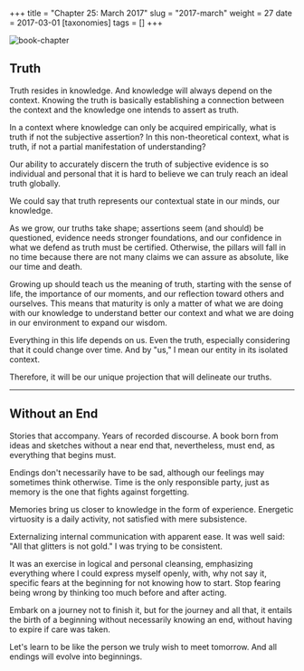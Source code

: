 +++
title = "Chapter 25: March 2017"
slug = "2017-march"
weight = 27
date = 2017-03-01
[taxonomies]
tags = []
+++

![book-chapter](/images/books/oeur/25.jpg)

## Truth

Truth resides in knowledge. And knowledge will always depend on the context. Knowing the truth is basically establishing a connection between the context and the knowledge one intends to assert as truth.

In a context where knowledge can only be acquired empirically, what is truth if not the subjective assertion? In this non-theoretical context, what is truth, if not a partial manifestation of understanding?

Our ability to accurately discern the truth of subjective evidence is so individual and personal that it is hard to believe we can truly reach an ideal truth globally.

We could say that truth represents our contextual state in our minds, our knowledge.

As we grow, our truths take shape; assertions seem (and should) be questioned, evidence needs stronger foundations, and our confidence in what we defend as truth must be certified. Otherwise, the pillars will fall in no time because there are not many claims we can assure as absolute, like our time and death.

Growing up should teach us the meaning of truth, starting with the sense of life, the importance of our moments, and our reflection toward others and ourselves. This means that maturity is only a matter of what we are doing with our knowledge to understand better our context and what we are doing in our environment to expand our wisdom.

Everything in this life depends on us. Even the truth, especially considering that it could change over time. And by "us," I mean our entity in its isolated context.

Therefore, it will be our unique projection that will delineate our truths.

---

## Without an End

Stories that accompany. Years of recorded discourse. A book born from ideas and sketches without a near end that, nevertheless, must end, as everything that begins must.

Endings don't necessarily have to be sad, although our feelings may sometimes think otherwise. Time is the only responsible party, just as memory is the one that fights against forgetting.

Memories bring us closer to knowledge in the form of experience. Energetic virtuosity is a daily activity, not satisfied with mere subsistence.

Externalizing internal communication with apparent ease. It was well said: "All that glitters is not gold." I was trying to be consistent.

It was an exercise in logical and personal cleansing, emphasizing everything where I could express myself openly, with, why not say it, specific fears at the beginning for not knowing how to start. Stop fearing being wrong by thinking too much before and after acting.

Embark on a journey not to finish it, but for the journey and all that, it entails the birth of a beginning without necessarily knowing an end, without having to expire if care was taken.

Let's learn to be like the person we truly wish to meet tomorrow. And all endings will evolve into beginnings.
